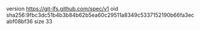 version https://git-lfs.github.com/spec/v1
oid sha256:9fbc3dc51b4b3b84b62b5ea60c29511a8349c5337152190b66fa3ecabf08bf36
size 33
